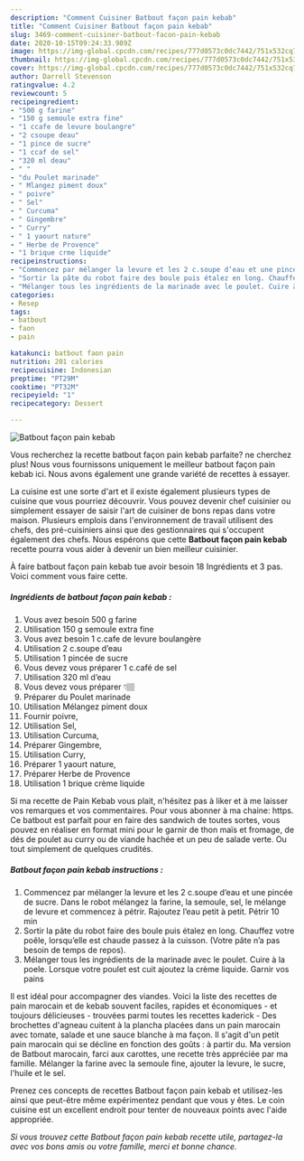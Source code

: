```yaml
---
description: "Comment Cuisiner Batbout façon pain kebab"
title: "Comment Cuisiner Batbout façon pain kebab"
slug: 3469-comment-cuisiner-batbout-facon-pain-kebab
date: 2020-10-15T09:24:33.989Z
image: https://img-global.cpcdn.com/recipes/777d0573c0dc7442/751x532cq70/batbout-facon-pain-kebab-photo-principale-de-la-recette.jpg
thumbnail: https://img-global.cpcdn.com/recipes/777d0573c0dc7442/751x532cq70/batbout-facon-pain-kebab-photo-principale-de-la-recette.jpg
cover: https://img-global.cpcdn.com/recipes/777d0573c0dc7442/751x532cq70/batbout-facon-pain-kebab-photo-principale-de-la-recette.jpg
author: Darrell Stevenson
ratingvalue: 4.2
reviewcount: 5
recipeingredient:
- "500 g farine"
- "150 g semoule extra fine"
- "1 ccafe de levure boulangre"
- "2 csoupe deau"
- "1 pince de sucre"
- "1 ccaf de sel"
- "320 ml deau"
- " "
- "du Poulet marinade"
- " Mlangez piment doux"
- " poivre"
- " Sel"
- " Curcuma"
- " Gingembre"
- " Curry"
- " 1 yaourt nature"
- " Herbe de Provence"
- "1 brique crme liquide"
recipeinstructions:
- "Commencez par mélanger la levure et les 2 c.soupe d’eau et une pincée de sucre. Dans le robot mélangez la farine, la semoule, sel, le mélange de levure et commencez à pétrir. Rajoutez l’eau petit à petit. Pétrir 10 min"
- "Sortir la pâte du robot faire des boule puis étalez en long. Chauffez votre poêle, lorsqu’elle est chaude passez à la cuisson. (Votre pâte n’a pas besoin de temps de repos)."
- "Mélanger tous les ingrédients de la marinade avec le poulet. Cuire à la poele. Lorsque votre poulet est cuit ajoutez la crème liquide. Garnir vos pains"
categories:
- Resep
tags:
- batbout
- faon
- pain

katakunci: batbout faon pain 
nutrition: 201 calories
recipecuisine: Indonesian
preptime: "PT29M"
cooktime: "PT32M"
recipeyield: "1"
recipecategory: Dessert

---
```



![Batbout façon pain kebab](https://img-global.cpcdn.com/recipes/777d0573c0dc7442/751x532cq70/batbout-facon-pain-kebab-photo-principale-de-la-recette.jpg)

Vous recherchez la recette batbout façon pain kebab parfaite? ne cherchez plus! Nous vous fournissons uniquement le meilleur batbout façon pain kebab ici. Nous avons également une grande variété de recettes à essayer.

La cuisine est une sorte d'art et il existe également plusieurs types de cuisine que vous pourriez découvrir. Vous pouvez devenir chef cuisinier ou simplement essayer de saisir l'art de cuisiner de bons repas dans votre maison. Plusieurs emplois dans l'environnement de travail utilisent des chefs, des pré-cuisiniers ainsi que des gestionnaires qui s'occupent également des chefs. Nous espérons que cette <strong> Batbout façon pain kebab </strong> recette pourra vous aider à devenir un bien meilleur cuisinier.

<!--inarticleads1-->

À faire batbout façon pain kebab tue avoir besoin 18 Ingrédients et 3 pas. Voici comment vous faire cette.

##### Ingrédients de batbout façon pain kebab :

1. Vous avez besoin 500 g farine
1. Utilisation 150 g semoule extra fine
1. Vous avez besoin 1 c.cafe de levure boulangère
1. Utilisation 2 c.soupe d’eau
1. Utilisation 1 pincée de sucre
1. Vous devez vous préparer 1 c.café de sel
1. Utilisation 320 ml d’eau
1. Vous devez vous préparer  👇🏽
1. Préparer du Poulet marinade
1. Utilisation  Mélangez piment doux
1. Fournir  poivre,
1. Utilisation  Sel,
1. Utilisation  Curcuma,
1. Préparer  Gingembre,
1. Utilisation  Curry,
1. Préparer  1 yaourt nature,
1. Préparer  Herbe de Provence
1. Utilisation 1 brique crème liquide


Si ma recette de Pain Kebab vous plait, n&#39;hésitez pas à liker et à me laisser vos remarques et vos commentaires. Pour vous abonner à ma chaine: https. Ce batbout est parfait pour en faire des sandwich de toutes sortes, vous pouvez en réaliser en format mini pour le garnir de thon maïs et fromage, de dés de poulet au curry ou de viande hachée et un peu de salade verte. Ou tout simplement de quelques crudités. 

<!--inarticleads2-->

##### Batbout façon pain kebab instructions :

1. Commencez par mélanger la levure et les 2 c.soupe d’eau et une pincée de sucre. Dans le robot mélangez la farine, la semoule, sel, le mélange de levure et commencez à pétrir. Rajoutez l’eau petit à petit. Pétrir 10 min
1. Sortir la pâte du robot faire des boule puis étalez en long. Chauffez votre poêle, lorsqu’elle est chaude passez à la cuisson. (Votre pâte n’a pas besoin de temps de repos).
1. Mélanger tous les ingrédients de la marinade avec le poulet. Cuire à la poele. Lorsque votre poulet est cuit ajoutez la crème liquide. Garnir vos pains


Il est idéal pour accompagner des viandes. Voici la liste des recettes de pain marocain et de kebab souvent faciles, rapides et économiques - et toujours délicieuses - trouvées parmi toutes les recettes kaderick - Des brochettes d&#39;agneau cuitent à la plancha placées dans un pain marocain avec tomate, salade et une sauce blanche à ma façon. Il s&#39;agit d&#39;un petit pain marocain qui se décline en fonction des goûts : à partir du. Ma version de Batbout marocain, farci aux carottes, une recette très appréciée par ma famille. Mélanger la farine avec la semoule fine, ajouter la levure, le sucre, l&#39;huile et le sel. 

<!--inarticleads1-->

<p>
Prenez ces concepts de recettes Batbout façon pain kebab et utilisez-les ainsi que peut-être même expérimentez pendant que vous y êtes. Le coin cuisine est un excellent endroit pour tenter de nouveaux points avec l'aide appropriée.
</p>

<p>
<i>Si vous trouvez cette Batbout façon pain kebab recette utile, partagez-la avec vos bons amis ou votre famille, merci et bonne chance.</i>
</p>
